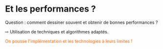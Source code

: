 <!SLIDE>

# Et les performances ?

Question : comment dessiner souvent et obtenir de bonnes performances ?

&#8680; Utilisation de techniques et algorithmes adaptés.

<p style="color: #FF680A;">
On pousse l'implémentation et les technologies à leurs limites !
</p>
